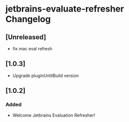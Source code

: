 <!-- Keep a Changelog guide -> https://keepachangelog.com -->

# jetbrains-evaluate-refresher Changelog

## [Unreleased]
- fix mac eval refresh

## [1.0.3]
- Upgrade pluginUntilBuild version

## [1.0.2]
### Added
- Welcome Jetbrains Evaluation Refresher!
